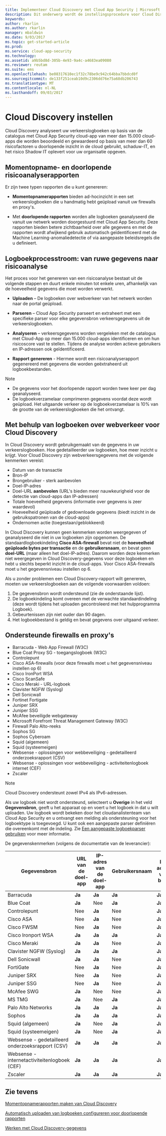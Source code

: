 ```yaml
---
title: Implementeer Cloud Discovery met Cloud App Security | Microsoft Docs
description: Dit onderwerp wordt de instellingsprocedure voor Cloud Discovery beschreven.
keywords: 
author: rkarlin
ms.author: rkarlin
manager: mbaldwin
ms.date: 9/03/2017
ms.topic: get-started-article
ms.prod: 
ms.service: cloud-app-security
ms.technology: 
ms.assetid: a9b5bd8d-305b-4e93-9a4c-a4683ea09080
ms.reviewer: reutam
ms.suite: ems
ms.openlocfilehash: be08317610ec1f32c78be9c942c64bba7bbdcd0f
ms.sourcegitcommit: de133f251ceab10d9c2306dd76e75a68db206743
ms.translationtype: MT
ms.contentlocale: nl-NL
ms.lasthandoff: 09/03/2017
---
```

# <a name="set-up-cloud-discovery"></a>Cloud Discovery instellen
Cloud Discovery analyseert uw verkeerslogboeken op basis van de catalogus met Cloud App Security cloud-app van meer dan 15.000 cloud-apps die worden beoordeeld en gewaardeerd op basis van meer dan 60 risicofactoren u doorlopende inzicht in de cloud gebruikt, schaduw-IT, en het risico Shadow IT oplevert voor uw organisatie opgeven.
 
## <a name="snapshot-and-continuous-risk-assessment-reports"></a>Momentopname- en doorlopende risicoanalyserapporten 

Er zijn twee typen rapporten die u kunt genereren: 
- **Momentopnamerapporten** bieden ad-hocinzicht in een set verkeerslogboeken die u handmatig hebt geüpload vanuit uw firewalls en proxy's.
 
- Met **doorlopende rapporten** worden alle logboeken geanalyseerd die vanuit uw netwerk worden doorgestuurd met Cloud App Security. Deze rapporten bieden betere zichtbaarheid over alle gegevens en met de rapporten wordt afwijkend gebruik automatisch geïdentificeerd met de Machine Learning-anomaliedetectie of via aangepaste beleidsregels die u definieert.
 
## <a name="log-process-flow-from-raw-data-to-risk-assessment"></a>Logboekprocesstroom: van ruwe gegevens naar risicoanalyse  
Het proces voor het genereren van een risicoanalyse bestaat uit de volgende stappen en duurt enkele minuten tot enkele uren, afhankelijk van de hoeveelheid gegevens die moet worden verwerkt.  
  
-   **Uploaden** – De logboeken over webverkeer van het netwerk worden naar de portal geüpload.  
  
-   **Parseren** – Cloud App Security parseert en extraheert met een specifieke parser voor elke gegevensbron verkeersgegevens uit de verkeerslogboeken.  
  
-   **Analyseren** – verkeersgegevens worden vergeleken met de catalogus met Cloud-App op meer dan 15.000 cloud-apps identificeren en om hun risicoscore vast te stellen. Tijdens de analyse worden actieve gebruikers en IP-adressen ook geïdentificeerd.  
  
-   **Rapport genereren** - Hiermee wordt een risicoanalyserapport gegenereerd met gegevens die worden geëxtraheerd uit logboekbestanden.   
 
 
>[!NOTE]
>- De gegevens voor het doorlopende rapport worden twee keer per dag geanalyseerd.
>- De logboekverzamelaar comprimeren gegevens voordat deze wordt geüpload. Het uitgaande verkeer op de logboekverzamelaar is 10% van de grootte van de verkeerslogboeken die het ontvangt. 
 
## <a name="using-traffic-logs-for-cloud-discovery"></a>Met behulp van logboeken over webverkeer voor Cloud Discovery
In Cloud Discovery wordt gebruikgemaakt van de gegevens in uw verkeerslogboeken. Hoe gedetailleerder uw logboeken, hoe meer inzicht u krijgt. Voor Cloud Discovery zijn webverkeersgegevens met de volgende kenmerken vereist:
- Datum van de transactie
- Bron-IP
- Brongebruiker - sterk aanbevolen
- Doel-IP-adres
- Doel-URL **aanbevolen** (URL's bieden meer nauwkeurigheid voor de detectie van cloud-apps dan IP-adressen)
- Totale hoeveelheid gegevens (informatie over gegevens is zeer waardevol)
- Hoeveelheid geüploade of gedownloade gegevens (biedt inzicht in de gebruikspatronen van de cloud-apps)
- Ondernomen actie (toegestaan/geblokkeerd)
 
In Cloud Discovery kunnen geen kenmerken worden weergegeven of geanalyseerd die niet in uw logboeken zijn opgenomen.
De standaardlogboekindeling **Cisco ASA-firewall** bevat niet de **hoeveelheid geüploade bytes per transactie** en de **gebruikersnaam**, en bevat geen **doel-URL** (maar alleen het doel-IP-adres).
Daarom worden deze kenmerken niet weergegeven in Cloud Discovery-gegevens voor deze logboeken en hebt u slechts beperkt inzicht in de cloud-apps. Voor Cisco ASA-firewalls moet u het gegevensniveau instellen op 6. 
 

Als u zonder problemen een Cloud Discovery-rapport wilt genereren, moeten uw verkeerslogboeken aan de volgende voorwaarden voldoen:
1.  De gegevensbron wordt ondersteund (zie de onderstaande lijst).
2.  De logboekindeling komt overeen met de verwachte standaardindeling (deze wordt tijdens het uploaden gecontroleerd met het hulpprogramma Logboek).
3.  Gebeurtenissen zijn niet ouder dan 90 dagen.
4.  Het logboekbestand is geldig en bevat gegevens over uitgaand verkeer.
 


## <a name="supported-firewalls-and-proxies"></a>Ondersteunde firewalls en proxy's

- Barracuda - Web App Firewall (W3C)
- Blue Coat Proxy SG - toegangslogboek (W3C)
- Controlepunt
- Cisco ASA-firewalls (voor deze firewalls moet u het gegevensniveau instellen op 6)
- Cisco IronPort WSA
- Cisco ScanSafe
- Cisco Meraki - URL-logboek
- Clavister NGFW (Syslog)
- Dell Sonicwall
- Fortinet Fortigate
- Juniper SRX
- Juniper SSG
- McAfee beveiligde webgateway
- Microsoft Forefront Threat Management Gateway (W3C)
- Firewall Palo Alto-reeks
- Sophos SG
- Sophos Cyberoam
- Squid (algemeen)
- Squid (systeemeigen)
- Websense - oplossingen voor webbeveiliging - gedetailleerd onderzoeksrapport (CSV)
- Websense - oplossingen voor webbeveiliging - activiteitenlogboek internet (CEF)
- Zscaler

> [!NOTE]
> Cloud Discovery ondersteunt zowel IPv4 als IPv6-adressen.

Als uw logboek niet wordt ondersteund, selecteert u **Overige** in het veld **Gegevensbron**, geeft u het apparaat op en voert u het logboek in dat u wilt uploaden. Uw logboek wordt bekeken door het cloudanalistenteam van Cloud App Security en u ontvangt een melding als ondersteuning voor het logboektype is toegevoegd. U kunt ook een aangepaste parser definiëren die overeenkomt met de indeling. Zie [Een aangepaste logboekparser gebruiken](custom-log-parser.md) voor meer informatie.


De gegevenskenmerken (volgens de documentatie van de leverancier):

|Gegevensbron|URL van de doel-app|IP-adres van de doel-app|Gebruikersnaam|IP-adres van bron|Totaal verkeer|Geüploade bytes|
|----|----|----|-----|----|----|----|
|Barracuda|**Ja**|**Ja**|**Ja**|**Ja**|Nee|Nee|
|Blue Coat|**Ja**|Nee|**Ja**|**Ja**|**Ja**|**Ja**|
|Controlepunt|Nee|**Ja**|Nee|**Ja**|Nee|Nee|
|Cisco ASA|Nee|**Ja**|Nee|**Ja**|**Ja**|Nee|
|Cisco FWSM|Nee|**Ja**|Nee|**Ja**|**Ja**|Nee|
|Cisco Ironport WSA|**Ja**|**Ja**|**Ja**|**Ja**|**Ja**|**Ja**|
|Cisco Meraki|**Ja**|**Ja**|Nee|**Ja**|Nee|Nee||Cisco ScanSafe|**Ja**|Nee|**Ja**|**Ja**|**Ja**|**Ja**|
|Clavister NGFW (Syslog)|**Ja**|**Ja**|**Ja**|**Ja**|**Ja**|**Ja**|
|Dell Sonicwall|**Ja**|**Ja**|Nee|**Ja**|**Ja**|**Ja**|
|FortiGate|Nee|**Ja**|Nee|**Ja**|**Ja**|**Ja**|
|Juniper SRX|Nee|**Ja**|Nee|**Ja**|**Ja**|**Ja**|
|Juniper SSG|Nee|**Ja**|Nee|**Ja**|**Ja**|**Ja**|
|McAfee SWG|**Ja**|Nee|Nee|**Ja**|**Ja**|**Ja**|
|MS TMG|**Ja**|Nee|**Ja**|**Ja**|**Ja**|**Ja**|
|Palo Alto Networks|**Ja**|**Ja**|**Ja**|**Ja**|**Ja**|**Ja**|
|Sophos|**Ja**|**Ja**|**Ja**|**Ja**|**Ja**|Nee|
|Squid (algemeen)|**Ja**|Nee|**Ja**|**Ja**|Nee|**Ja**|
|Squid (systeemeigen)|**Ja**|Nee|**Ja**|**Ja**|Nee|**Ja**|
|Websense - gedetailleerd onderzoeksrapport (CSV)|**Ja**|**Ja**|**Ja**|**Ja**|**Ja**|**Ja**|
|Websense - internetactiviteitenlogboek (CEF)|**Ja**|**Ja**|**Ja**|**Ja**|**Ja**|**Ja**|
|Zscaler|**Ja**|**Ja**|**Ja**|**Ja**|**Ja**|**Ja**|



## <a name="see-also"></a>Zie tevens
 
[Momentopnamerapporten maken van Cloud Discovery](create-snapshot-cloud-discovery-reports.md)

[Automatisch uploaden van logboeken configureren voor doorlopende rapporten](configure-automatic-log-upload-for-continuous-reports.md)

[Werken met Cloud Discovery-gegevens](working-with-cloud-discovery-data.md)
